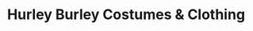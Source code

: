 ---
title: "Hurley Burley Costumes & Clothing"
url: /perth/hurley-burley-costumes-und-clothing/
shop: Kleidung
---